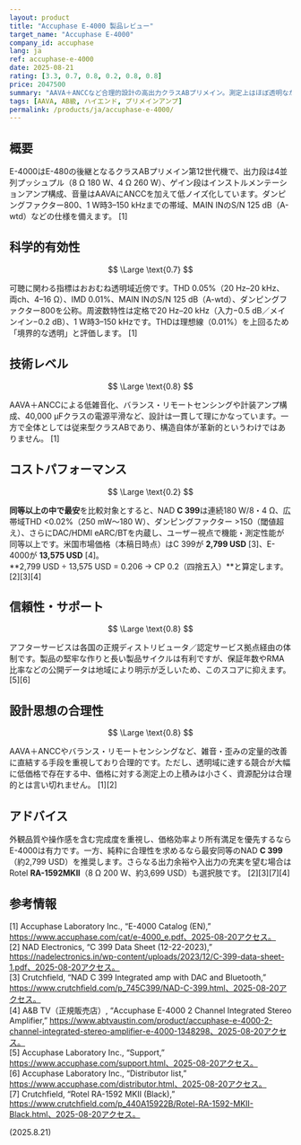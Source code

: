 ```yaml
---
layout: product
title: "Accuphase E-4000 製品レビュー"
target_name: "Accuphase E-4000"
company_id: accuphase
lang: ja
ref: accuphase-e-4000
date: 2025-08-21
rating: [3.3, 0.7, 0.8, 0.2, 0.8, 0.8]
price: 2047500
summary: "AAVA＋ANCCなど合理的設計の高出力クラスABプリメイン。測定上はほぼ透明ながら、客観的に同等の代替より著しく高価です。"
tags: [AAVA, AB級, ハイエンド, プリメインアンプ]
permalink: /products/ja/accuphase-e-4000/
---
```

## 概要

E-4000はE-480の後継となるクラスABプリメイン第12世代機で、出力段は4並列プッシュプル（8 Ω 180 W、4 Ω 260 W）、ゲイン段はインストルメンテーションアンプ構成、音量はAAVAにANCCを加えて低ノイズ化しています。ダンピングファクター800、1 W時3–150 kHzまでの帯域、MAIN INのS/N 125 dB（A-wtd）などの仕様を備えます。 [1]

## 科学的有効性

$$ \Large \text{0.7} $$

可聴に関わる指標はおおむね透明域近傍です。THD 0.05%（20 Hz–20 kHz、両ch、4–16 Ω）、IMD 0.01%、MAIN INのS/N 125 dB（A-wtd）、ダンピングファクター800を公称。周波数特性は定格で20 Hz–20 kHz（入力−0.5 dB／メインイン−0.2 dB）、1 W時3–150 kHzです。THDは理想線（0.01%）を上回るため「境界的な透明」と評価します。 [1]

## 技術レベル

$$ \Large \text{0.8} $$

AAVA＋ANCCによる低雑音化、バランス・リモートセンシングや計装アンプ構成、40,000 μFクラスの電源平滑など、設計は一貫して理にかなっています。一方で全体としては従来型クラスABであり、構造自体が革新的というわけではありません。 [1]

## コストパフォーマンス

$$ \Large \text{0.2} $$

**同等以上の中で最安**を比較対象とすると、NAD **C 399**は連続180 W/8・4 Ω、広帯域THD <0.02%（250 mW～180 W）、ダンピングファクター >150（閾値超え）、さらにDAC/HDMI eARC/BTを内蔵し、ユーザー視点で機能・測定性能が同等以上です。米国市場価格（本稿日時点）はC 399が **2,799 USD** [3]、E-4000が **13,575 USD** [4]。  
**2,799 USD ÷ 13,575 USD = 0.206 → CP 0.2（四捨五入）**と算定します。 [2][3][4]

## 信頼性・サポート

$$ \Large \text{0.8} $$

アフターサービスは各国の正規ディストリビュータ／認定サービス拠点経由の体制です。製品の堅牢な作りと長い製品サイクルは有利ですが、保証年数やRMA比率などの公開データは地域により明示が乏しいため、このスコアに抑えます。 [5][6]

## 設計思想の合理性

$$ \Large \text{0.8} $$

AAVA＋ANCCやバランス・リモートセンシングなど、雑音・歪みの定量的改善に直結する手段を重視しており合理的です。ただし、透明域に達する競合が大幅に低価格で存在する中、価格に対する測定上の上積みは小さく、資源配分は合理的とは言い切れません。 [1][2]

## アドバイス

外観品質や操作感を含む完成度を重視し、価格効率より所有満足を優先するならE-4000は有力です。一方、純粋に合理性を求めるなら最安同等のNAD **C 399**（約2,799 USD）を推奨します。さらなる出力余裕や入出力の充実を望む場合はRotel **RA-1592MKII**（8 Ω 200 W、約3,699 USD）も選択肢です。 [2][3][7][4]

## 参考情報

[1] Accuphase Laboratory Inc., “E-4000 Catalog (EN),” https://www.accuphase.com/cat/e-4000_e.pdf、2025-08-20アクセス。  
[2] NAD Electronics, “C 399 Data Sheet (12-22-2023),” https://nadelectronics.in/wp-content/uploads/2023/12/C-399-data-sheet-1.pdf、2025-08-20アクセス。  
[3] Crutchfield, “NAD C 399 Integrated amp with DAC and Bluetooth,” https://www.crutchfield.com/p_745C399/NAD-C-399.html、2025-08-20アクセス。  
[4] A&B TV（正規販売店）, “Accuphase E-4000 2 Channel Integrated Stereo Amplifier,” https://www.abtvaustin.com/product/accuphase-e-4000-2-channel-integrated-stereo-amplifier-e-4000-1348298、2025-08-20アクセス。  
[5] Accuphase Laboratory Inc., “Support,” https://www.accuphase.com/support.html、2025-08-20アクセス。  
[6] Accuphase Laboratory Inc., “Distributor list,” https://www.accuphase.com/distributor.html、2025-08-20アクセス。  
[7] Crutchfield, “Rotel RA-1592 MKII (Black),” https://www.crutchfield.com/p_440A15922B/Rotel-RA-1592-MKII-Black.html、2025-08-20アクセス。

(2025.8.21)

